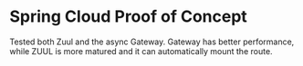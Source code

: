 # Spring Cloud Proof of Concept

Tested both Zuul and the async Gateway. Gateway has better performance, while ZUUL is more matured and it can automatically mount the route.